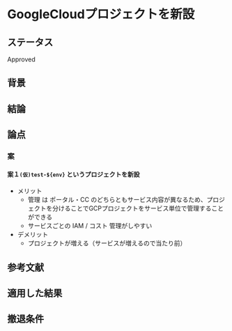 # GoogleCloudプロジェクトを新設

## ステータス

Approved

## 背景

## 結論

## 論点

### 案

#### 案１`(仮)test-${env}` というプロジェクトを新設

- メリット
  - 管理 は ポータル・CC のどちらともサービス内容が異なるため、プロジェクトを分けることでGCPプロジェクトをサービス単位で管理することができる
  - サービスごとの IAM / コスト 管理がしやすい
- デメリット
  - プロジェクトが増える（サービスが増えるので当たり前）

## 参考文献

## 適用した結果

## 撤退条件
